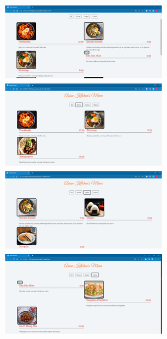 ![all](images\all.png)


![korea](images\korea.png)


![japan](images\japan.png)


![china](images\china.png)
